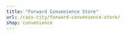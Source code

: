 ```yaml
---
title: "Forward Convenience Store"
url: /cass-city/forward-convenience-store/
shop: convenience
---
```

